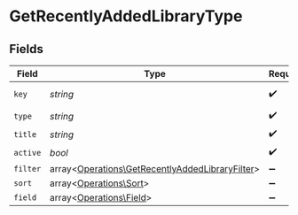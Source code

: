# GetRecentlyAddedLibraryType


## Fields

| Field                                                                                                       | Type                                                                                                        | Required                                                                                                    | Description                                                                                                 | Example                                                                                                     |
| ----------------------------------------------------------------------------------------------------------- | ----------------------------------------------------------------------------------------------------------- | ----------------------------------------------------------------------------------------------------------- | ----------------------------------------------------------------------------------------------------------- | ----------------------------------------------------------------------------------------------------------- |
| `key`                                                                                                       | *string*                                                                                                    | :heavy_check_mark:                                                                                          | N/A                                                                                                         | /library/sections/2/all?type=2                                                                              |
| `type`                                                                                                      | *string*                                                                                                    | :heavy_check_mark:                                                                                          | N/A                                                                                                         | show                                                                                                        |
| `title`                                                                                                     | *string*                                                                                                    | :heavy_check_mark:                                                                                          | N/A                                                                                                         | TV Shows                                                                                                    |
| `active`                                                                                                    | *bool*                                                                                                      | :heavy_check_mark:                                                                                          | N/A                                                                                                         | false                                                                                                       |
| `filter`                                                                                                    | array<[Operations\GetRecentlyAddedLibraryFilter](../../Models/Operations/GetRecentlyAddedLibraryFilter.md)> | :heavy_minus_sign:                                                                                          | N/A                                                                                                         |                                                                                                             |
| `sort`                                                                                                      | array<[Operations\Sort](../../Models/Operations/Sort.md)>                                                   | :heavy_minus_sign:                                                                                          | N/A                                                                                                         |                                                                                                             |
| `field`                                                                                                     | array<[Operations\Field](../../Models/Operations/Field.md)>                                                 | :heavy_minus_sign:                                                                                          | N/A                                                                                                         |                                                                                                             |